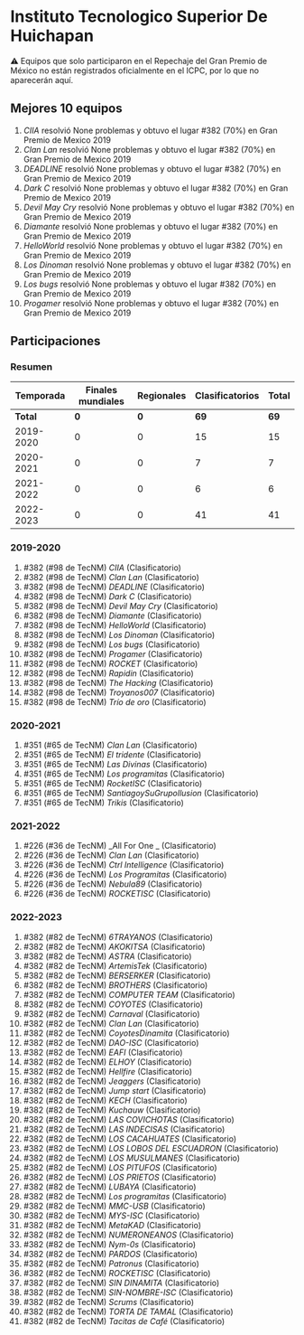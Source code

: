 # Instituto Tecnologico Superior De Huichapan

:warning: Equipos que solo participaron en el Repechaje del Gran Premio de México no están registrados oficialmente en el ICPC, por lo que no aparecerán aquí.

## Mejores 10 equipos

1. _CIIA_ resolvió None problemas y obtuvo el lugar #382 (70%) en Gran Premio de Mexico 2019
1. _Clan Lan_ resolvió None problemas y obtuvo el lugar #382 (70%) en Gran Premio de Mexico 2019
1. _DEADLINE_ resolvió None problemas y obtuvo el lugar #382 (70%) en Gran Premio de Mexico 2019
1. _Dark C_ resolvió None problemas y obtuvo el lugar #382 (70%) en Gran Premio de Mexico 2019
1. _Devil May Cry_ resolvió None problemas y obtuvo el lugar #382 (70%) en Gran Premio de Mexico 2019
1. _Diamante_ resolvió None problemas y obtuvo el lugar #382 (70%) en Gran Premio de Mexico 2019
1. _HelloWorld_ resolvió None problemas y obtuvo el lugar #382 (70%) en Gran Premio de Mexico 2019
1. _Los Dinoman_ resolvió None problemas y obtuvo el lugar #382 (70%) en Gran Premio de Mexico 2019
1. _Los bugs_ resolvió None problemas y obtuvo el lugar #382 (70%) en Gran Premio de Mexico 2019
1. _Progamer_ resolvió None problemas y obtuvo el lugar #382 (70%) en Gran Premio de Mexico 2019

## Participaciones

### Resumen

| Temporada | Finales mundiales | Regionales | Clasificatorios | Total |
| --- | --- | --- | --- | --- |
| **Total** | **0** | **0** | **69** | **69** |
| 2019-2020 | 0 | 0 | 15 | 15 |
| 2020-2021 | 0 | 0 | 7 | 7 |
| 2021-2022 | 0 | 0 | 6 | 6 |
| 2022-2023 | 0 | 0 | 41 | 41 |

### 2019-2020

1. #382 (#98 de TecNM) _CIIA_ (Clasificatorio)
1. #382 (#98 de TecNM) _Clan Lan_ (Clasificatorio)
1. #382 (#98 de TecNM) _DEADLINE_ (Clasificatorio)
1. #382 (#98 de TecNM) _Dark C_ (Clasificatorio)
1. #382 (#98 de TecNM) _Devil May Cry_ (Clasificatorio)
1. #382 (#98 de TecNM) _Diamante_ (Clasificatorio)
1. #382 (#98 de TecNM) _HelloWorld_ (Clasificatorio)
1. #382 (#98 de TecNM) _Los Dinoman_ (Clasificatorio)
1. #382 (#98 de TecNM) _Los bugs_ (Clasificatorio)
1. #382 (#98 de TecNM) _Progamer_ (Clasificatorio)
1. #382 (#98 de TecNM) _ROCKET_ (Clasificatorio)
1. #382 (#98 de TecNM) _Rapidin_ (Clasificatorio)
1. #382 (#98 de TecNM) _The Hacking_ (Clasificatorio)
1. #382 (#98 de TecNM) _Troyanos007_ (Clasificatorio)
1. #382 (#98 de TecNM) _Trío de oro_ (Clasificatorio)

### 2020-2021

1. #351 (#65 de TecNM) _Clan Lan_ (Clasificatorio)
1. #351 (#65 de TecNM) _El tridente_ (Clasificatorio)
1. #351 (#65 de TecNM) _Las Divinas_ (Clasificatorio)
1. #351 (#65 de TecNM) _Los programitas_ (Clasificatorio)
1. #351 (#65 de TecNM) _RocketISC_ (Clasificatorio)
1. #351 (#65 de TecNM) _SantiagoySuGrupoIlusion_ (Clasificatorio)
1. #351 (#65 de TecNM) _Trikis_ (Clasificatorio)

### 2021-2022

1. #226 (#36 de TecNM) _All For One _ (Clasificatorio)
1. #226 (#36 de TecNM) _Clan Lan_ (Clasificatorio)
1. #226 (#36 de TecNM) _Ctrl Intelligence_ (Clasificatorio)
1. #226 (#36 de TecNM) _Los Programitas_ (Clasificatorio)
1. #226 (#36 de TecNM) _Nebula89_ (Clasificatorio)
1. #226 (#36 de TecNM) _ROCKETISC_ (Clasificatorio)

### 2022-2023

1. #382 (#82 de TecNM) _6TRAYANOS_ (Clasificatorio)
1. #382 (#82 de TecNM) _AKOKITSA_ (Clasificatorio)
1. #382 (#82 de TecNM) _ASTRA_ (Clasificatorio)
1. #382 (#82 de TecNM) _ArtemisTek_ (Clasificatorio)
1. #382 (#82 de TecNM) _BERSERKER_ (Clasificatorio)
1. #382 (#82 de TecNM) _BROTHERS_ (Clasificatorio)
1. #382 (#82 de TecNM) _COMPUTER TEAM_ (Clasificatorio)
1. #382 (#82 de TecNM) _COYOTES_ (Clasificatorio)
1. #382 (#82 de TecNM) _Carnaval_ (Clasificatorio)
1. #382 (#82 de TecNM) _Clan Lan_ (Clasificatorio)
1. #382 (#82 de TecNM) _CoyotesDinamita_ (Clasificatorio)
1. #382 (#82 de TecNM) _DAO-ISC_ (Clasificatorio)
1. #382 (#82 de TecNM) _EAFI_ (Clasificatorio)
1. #382 (#82 de TecNM) _ELHOY_ (Clasificatorio)
1. #382 (#82 de TecNM) _Hellfire_ (Clasificatorio)
1. #382 (#82 de TecNM) _Jeaggers_ (Clasificatorio)
1. #382 (#82 de TecNM) _Jump start_ (Clasificatorio)
1. #382 (#82 de TecNM) _KECH_ (Clasificatorio)
1. #382 (#82 de TecNM) _Kuchauw_ (Clasificatorio)
1. #382 (#82 de TecNM) _LAS COVICHOTAS_ (Clasificatorio)
1. #382 (#82 de TecNM) _LAS INDECISAS_ (Clasificatorio)
1. #382 (#82 de TecNM) _LOS CACAHUATES_ (Clasificatorio)
1. #382 (#82 de TecNM) _LOS LOBOS DEL ESCUADRON_ (Clasificatorio)
1. #382 (#82 de TecNM) _LOS MUSULMANES_ (Clasificatorio)
1. #382 (#82 de TecNM) _LOS PITUFOS_ (Clasificatorio)
1. #382 (#82 de TecNM) _LOS PRIETOS_ (Clasificatorio)
1. #382 (#82 de TecNM) _LUBAYA_ (Clasificatorio)
1. #382 (#82 de TecNM) _Los programitas_ (Clasificatorio)
1. #382 (#82 de TecNM) _MMC-USB_ (Clasificatorio)
1. #382 (#82 de TecNM) _MYS-ISC_ (Clasificatorio)
1. #382 (#82 de TecNM) _MetaKAD_ (Clasificatorio)
1. #382 (#82 de TecNM) _NUMERONEANOS_ (Clasificatorio)
1. #382 (#82 de TecNM) _Nym-0s_ (Clasificatorio)
1. #382 (#82 de TecNM) _PARDOS_ (Clasificatorio)
1. #382 (#82 de TecNM) _Patronus_ (Clasificatorio)
1. #382 (#82 de TecNM) _ROCKETISC_ (Clasificatorio)
1. #382 (#82 de TecNM) _SIN DINAMITA_ (Clasificatorio)
1. #382 (#82 de TecNM) _SIN-NOMBRE-ISC_ (Clasificatorio)
1. #382 (#82 de TecNM) _Scrums_ (Clasificatorio)
1. #382 (#82 de TecNM) _TORTA DE TAMAL_ (Clasificatorio)
1. #382 (#82 de TecNM) _Tacitas de Café_ (Clasificatorio)



